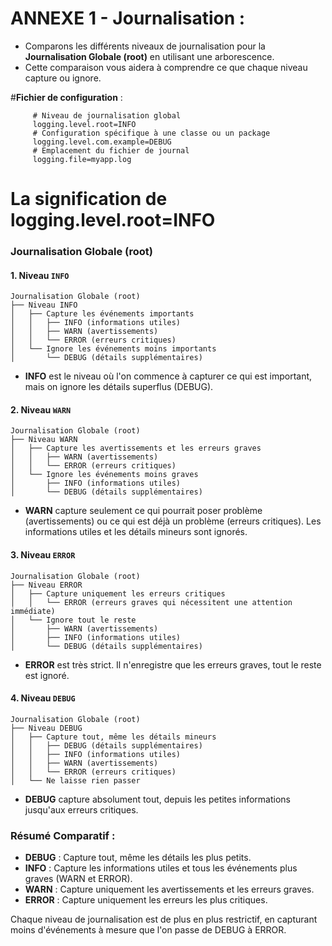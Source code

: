 # ANNEXE 1 - Journalisation : 

- Comparons les différents niveaux de journalisation pour la **Journalisation Globale (root)** en utilisant une arborescence. 
- Cette comparaison vous aidera à comprendre ce que chaque niveau capture ou ignore.


#**Fichier de configuration** : 


```properties
     # Niveau de journalisation global
     logging.level.root=INFO
     # Configuration spécifique à une classe ou un package
     logging.level.com.example=DEBUG
     # Emplacement du fichier de journal
     logging.file=myapp.log
```
# La signification de logging.level.root=INFO 

### Journalisation Globale (root)
#### 1. Niveau `INFO`
```
Journalisation Globale (root)
├── Niveau INFO
│   ├── Capture les événements importants
│   │   ├── INFO (informations utiles)
│   │   ├── WARN (avertissements)
│   │   └── ERROR (erreurs critiques)
│   └── Ignore les événements moins importants
│       └── DEBUG (détails supplémentaires)
```
- **INFO** est le niveau où l'on commence à capturer ce qui est important, mais on ignore les détails superflus (DEBUG).
  
#### 2. Niveau `WARN`
```
Journalisation Globale (root)
├── Niveau WARN
│   ├── Capture les avertissements et les erreurs graves
│   │   ├── WARN (avertissements)
│   │   └── ERROR (erreurs critiques)
│   └── Ignore les événements moins graves
│       ├── INFO (informations utiles)
│       └── DEBUG (détails supplémentaires)
```
- **WARN** capture seulement ce qui pourrait poser problème (avertissements) ou ce qui est déjà un problème (erreurs critiques). Les informations utiles et les détails mineurs sont ignorés.

#### 3. Niveau `ERROR`
```
Journalisation Globale (root)
├── Niveau ERROR
│   ├── Capture uniquement les erreurs critiques
│   │   └── ERROR (erreurs graves qui nécessitent une attention immédiate)
│   └── Ignore tout le reste
│       ├── WARN (avertissements)
│       ├── INFO (informations utiles)
│       └── DEBUG (détails supplémentaires)
```
- **ERROR** est très strict. Il n'enregistre que les erreurs graves, tout le reste est ignoré.

#### 4. Niveau `DEBUG`
```
Journalisation Globale (root)
├── Niveau DEBUG
│   ├── Capture tout, même les détails mineurs
│   │   ├── DEBUG (détails supplémentaires)
│   │   ├── INFO (informations utiles)
│   │   ├── WARN (avertissements)
│   │   └── ERROR (erreurs critiques)
│   └── Ne laisse rien passer
```
- **DEBUG** capture absolument tout, depuis les petites informations jusqu'aux erreurs critiques.

### Résumé Comparatif :

- **DEBUG** : Capture tout, même les détails les plus petits.
- **INFO** : Capture les informations utiles et tous les événements plus graves (WARN et ERROR).
- **WARN** : Capture uniquement les avertissements et les erreurs graves.
- **ERROR** : Capture uniquement les erreurs les plus critiques.

Chaque niveau de journalisation est de plus en plus restrictif, en capturant moins d'événements à mesure que l'on passe de DEBUG à ERROR.
